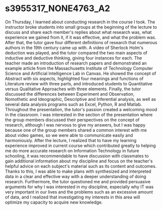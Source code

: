 # s3955317_NONE4763_A2
  On Thursday, I learned about conducting research in the course I took. The instructor broke students into small groups at the beginning of the lecture to discuss and share each member's replies about what research was, what experience we gained from it, if it was effective, and what the problem was. After that, the tutor gave four different definitions of research that numerous authors in the 19th century came up with. A video of Sherlock Holm's deduction was played, and the tutor compared the two main aspects of inductive and deductive thinking, giving four instances for each. The teacher made an introduction of research papers and demonstrated an example article from the Massachusetts Institute of Technology Computer Science and Artificial Intelligence Lab in Canvas. He showed the concept of Abstract with six aspects, highlighted four meanings and functions of Literature review with three parts, and introduced students to Quantitative versus Qualitative Approaches with three elements. Finally, the tutor discussed the differences between Experiment and Observation, Nomothetic and Ideographic, Descriptive and Inferential analysis, as well as several data analysis programs such as Excel, Python, R and Matlab.
  Throughout the presentation, the tutor's passion created a welcoming mood in the classroom. I was interested in the section of the presentation where the group members discussed their perspectives on the concept of research, although I was nervous to give my answers, but I was happy because one of the group members shared a common interest with me about video games, so we were able to communicate easily and harmoniously. 
  After the lecture, I realized that to have my learning experience improved in current course which contributed greatly to helping me do more accurate research on Information Technology in future schooling, it was recommendable to have discussion with classmates to gain additional information about my discipline and focus on the teacher's helpful advice on each subject's material such as its content and outcomes. Thanks to this, I was able to make plans with synthesized and interpreted data in a clear and effective way with a deeper understanding of doing research. Furthermore, the tutor questioned me and provided persuasive arguments for why I was interested in my discipline, especially why  IT was very important in our lives and the problems such as an excessive amount of data, and I realized that investigating my interests in this area will optimize my capacity to acquire new knowledge.
